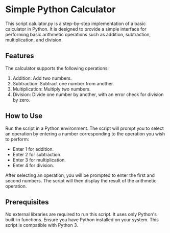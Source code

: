 # Simple Python Calculator
This script calulator.py is a step-by-step implementation of a basic calculator in Python. It is designed to provide a simple interface for performing basic arithmetic operations such as addition, subtraction, multiplication, and division.

## Features
The calculator supports the following operations:

1. Addition: Add two numbers.
2. Subtraction: Subtract one number from another.
3. Multiplication: Multiply two numbers.
4. Division: Divide one number by another, with an error check for division by zero.

## How to Use
Run the script in a Python environment. The script will prompt you to select an operation by entering a number corresponding to the operation you wish to perform:

* Enter 1 for addition.
* Enter 2 for subtraction.
* Enter 3 for multiplication.
* Enter 4 for division.

After selecting an operation, you will be prompted to enter the first and second numbers. The script will then display the result of the arithmetic operation.

## Prerequisites
No external libraries are required to run this script. It uses only Python's built-in functions. Ensure you have Python installed on your system. This script is compatible with Python 3.
